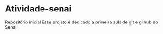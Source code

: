 # Atividade-senai
Repositório inicial 
Esse projeto é dedicado a primeira aula de git e github do Senai 
